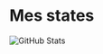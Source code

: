 # Mes states

![GitHub Stats](https://github-readme-stats.vercel.app/api?username=verofoxy&theme=tokyonight)
